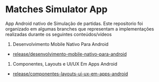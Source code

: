 # Matches Simulator App
App Android nativo de Simulação de partidas. Este repositorio foi organizado em algumas branches que representam a implementações realizadas durante os seguintes conteúdos/vídeos

1. Desenvolvimento Mobile Nativo Para Android
  - [release/desenvolvimento-mobile-nativo-para-android](https://github.com/StevWh/matches-simulator-app/tree/release/desenvolvimento-mobile-nativo-para-android)

1. Componentes, Layouts e UI/UX Em Apps Android
  - [release/componentes-layouts-ui-ux-em-apps-android](https://github.com/StevWh/matches-simulator-app/tree/release/componentes-layouts-ui-ux-em-apps-android)

